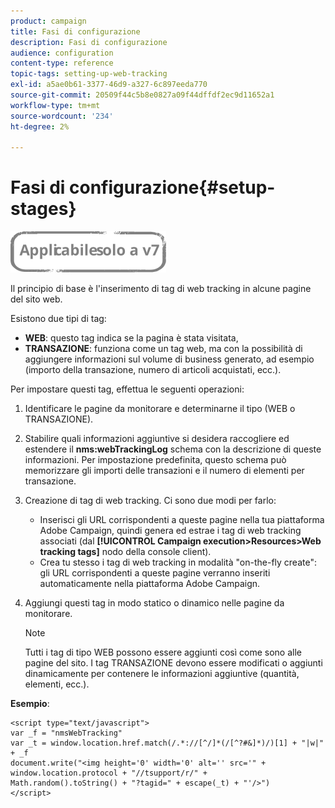 ```yaml
---
product: campaign
title: Fasi di configurazione
description: Fasi di configurazione
audience: configuration
content-type: reference
topic-tags: setting-up-web-tracking
exl-id: a5ae0b61-3377-46d9-a327-6c897eeda770
source-git-commit: 20509f44c5b8e0827a09f44dffdf2ec9d11652a1
workflow-type: tm+mt
source-wordcount: '234'
ht-degree: 2%

---
```


# Fasi di configurazione{#setup-stages}

![](../../assets/v7-only.svg)

Il principio di base è l&#39;inserimento di tag di web tracking in alcune pagine del sito web.

Esistono due tipi di tag:

* **WEB**: questo tag indica se la pagina è stata visitata,
* **TRANSAZIONE**: funziona come un tag web, ma con la possibilità di aggiungere informazioni sul volume di business generato, ad esempio (importo della transazione, numero di articoli acquistati, ecc.).

Per impostare questi tag, effettua le seguenti operazioni:

1. Identificare le pagine da monitorare e determinarne il tipo (WEB o TRANSAZIONE).
1. Stabilire quali informazioni aggiuntive si desidera raccogliere ed estendere il **nms:webTrackingLog** schema con la descrizione di queste informazioni. Per impostazione predefinita, questo schema può memorizzare gli importi delle transazioni e il numero di elementi per transazione.
1. Creazione di tag di web tracking. Ci sono due modi per farlo:

   * Inserisci gli URL corrispondenti a queste pagine nella tua piattaforma Adobe Campaign, quindi genera ed estrae i tag di web tracking associati (dal **[!UICONTROL Campaign execution>Resources>Web tracking tags]** nodo della console client).
   * Crea tu stesso i tag di web tracking in modalità &quot;on-the-fly create&quot;: gli URL corrispondenti a queste pagine verranno inseriti automaticamente nella piattaforma Adobe Campaign.

1. Aggiungi questi tag in modo statico o dinamico nelle pagine da monitorare.

   >[!NOTE]
   >
   >Tutti i tag di tipo WEB possono essere aggiunti così come sono alle pagine del sito. I tag TRANSAZIONE devono essere modificati o aggiunti dinamicamente per contenere le informazioni aggiuntive (quantità, elementi, ecc.).

**Esempio**:

```
<script type="text/javascript">
var _f = "nmsWebTracking"
var _t = window.location.href.match(/.*://[^/]*(/[^?#&]*)/)[1] + "|w|" + _f
document.write("<img height='0' width='0' alt='' src='" +
window.location.protocol + "//tsupport/r/" +
Math.random().toString() + "?tagid=" + escape(_t) + "'/>")
</script>
```
